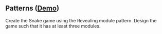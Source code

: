 ## Patterns ([Demo](https://cdn.rawgit.com/Termininja/TelerikAcademy/036d728b/JS/14.%20Patterns/index.html))

Create the Snake game using the Revealing module pattern. Design the game such that it has at least three modules.
